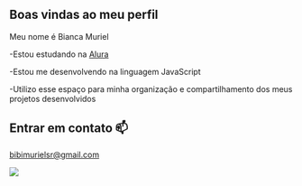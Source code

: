 ## Boas vindas ao meu perfil

Meu nome é Bianca Muriel


-Estou estudando na [Alura](https://www.alura.com.br)

-Estou me desenvolvendo na linguagem JavaScript

-Utilizo esse espaço para minha organização e compartilhamento dos meus projetos desenvolvidos

## Entrar em contato 📫

bibimurielsr@gmail.com

![](https://i.pinimg.com/originals/88/b4/f3/88b4f35eaa72220b6d15b60d0554ff6b.gif)



